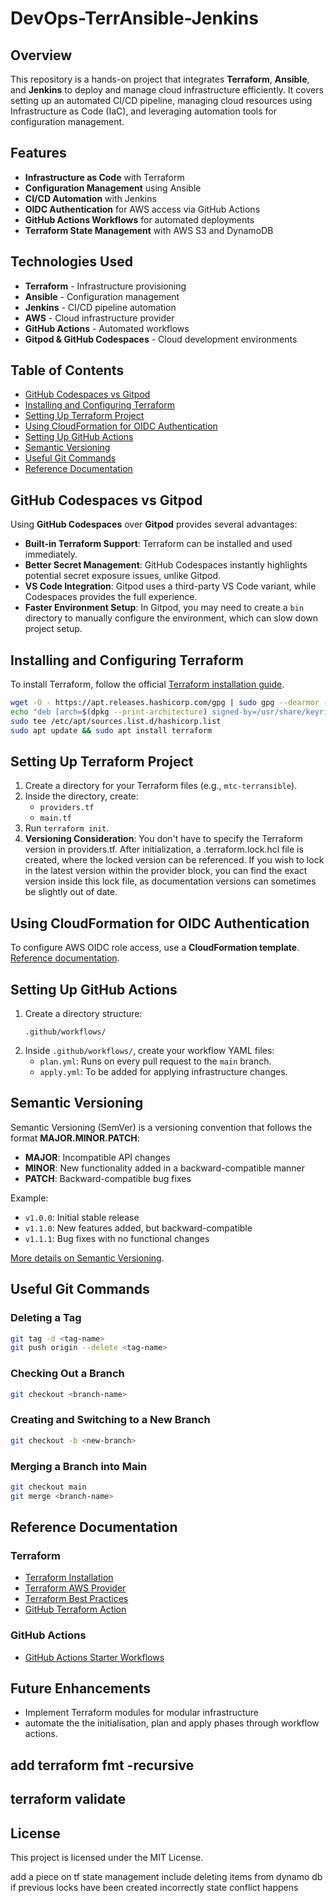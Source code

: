 # DevOps-TerrAnsible-Jenkins

## Overview

This repository is a hands-on project that integrates **Terraform**, **Ansible**, and **Jenkins** to deploy and manage cloud infrastructure efficiently. It covers setting up an automated CI/CD pipeline, managing cloud resources using Infrastructure as Code (IaC), and leveraging automation tools for configuration management.

## Features

- **Infrastructure as Code** with Terraform
- **Configuration Management** using Ansible
- **CI/CD Automation** with Jenkins
- **OIDC Authentication** for AWS access via GitHub Actions
- **GitHub Actions Workflows** for automated deployments
- **Terraform State Management** with AWS S3 and DynamoDB

## Technologies Used

- **Terraform** - Infrastructure provisioning
- **Ansible** - Configuration management
- **Jenkins** - CI/CD pipeline automation
- **AWS** - Cloud infrastructure provider
- **GitHub Actions** - Automated workflows
- **Gitpod & GitHub Codespaces** - Cloud development environments

## Table of Contents

- [GitHub Codespaces vs Gitpod](#github-codespaces-vs-gitpod)
- [Installing and Configuring Terraform](#installing-and-configuring-terraform)
- [Setting Up Terraform Project](#setting-up-terraform-project)
- [Using CloudFormation for OIDC Authentication](#using-cloudformation-for-oidc-authentication)
- [Setting Up GitHub Actions](#setting-up-github-actions)
- [Semantic Versioning](#semantic-versioning)
- [Useful Git Commands](#useful-git-commands)
- [Reference Documentation](#reference-documentation)

## GitHub Codespaces vs Gitpod

Using **GitHub Codespaces** over **Gitpod** provides several advantages:

- **Built-in Terraform Support**: Terraform can be installed and used immediately.
- **Better Secret Management**: GitHub Codespaces instantly highlights potential secret exposure issues, unlike Gitpod.
- **VS Code Integration**: Gitpod uses a third-party VS Code variant, while Codespaces provides the full experience.
- **Faster Environment Setup**: In Gitpod, you may need to create a `bin` directory to manually configure the environment, which can slow down project setup.

## Installing and Configuring Terraform

To install Terraform, follow the official [Terraform installation guide](https://developer.hashicorp.com/terraform/install).

```bash
wget -O - https://apt.releases.hashicorp.com/gpg | sudo gpg --dearmor -o /usr/share/keyrings/hashicorp-archive-keyring.gpg
echo "deb [arch=$(dpkg --print-architecture) signed-by=/usr/share/keyrings/hashicorp-archive-keyring.gpg] https://apt.releases.hashicorp.com $(lsb_release -cs) main" | 
sudo tee /etc/apt/sources.list.d/hashicorp.list
sudo apt update && sudo apt install terraform
```

## Setting Up Terraform Project

1. Create a directory for your Terraform files (e.g., `mtc-terransible`).
2. Inside the directory, create:
   - `providers.tf`
   - `main.tf`
3. Run `terraform init`.
4. **Versioning Consideration**: You don't have to specify the Terraform version in providers.tf. After initialization, a .terraform.lock.hcl file is created, where the locked version can be referenced. If you wish to lock in the latest version within the provider block, you can find the exact version inside this lock file, as documentation versions can sometimes be slightly out of date.

## Using CloudFormation for OIDC Authentication

To configure AWS OIDC role access, use a **CloudFormation template**. [Reference documentation](https://docs.aws.amazon.com/IAM/latest/UserGuide/id_roles_providers_create_oidc.html).

## Setting Up GitHub Actions

1. Create a directory structure:
   ```plaintext
   .github/workflows/
   ```
2. Inside `.github/workflows/`, create your workflow YAML files:
   - `plan.yml`: Runs on every pull request to the `main` branch.
   - `apply.yml`: To be added for applying infrastructure changes.

## Semantic Versioning

Semantic Versioning (SemVer) is a versioning convention that follows the format **MAJOR.MINOR.PATCH**:

- **MAJOR**: Incompatible API changes
- **MINOR**: New functionality added in a backward-compatible manner
- **PATCH**: Backward-compatible bug fixes

Example:
- `v1.0.0`: Initial stable release
- `v1.1.0`: New features added, but backward-compatible
- `v1.1.1`: Bug fixes with no functional changes

[More details on Semantic Versioning](https://semver.org/).

## Useful Git Commands

### Deleting a Tag
```bash
git tag -d <tag-name>
git push origin --delete <tag-name>
```

### Checking Out a Branch
```bash
git checkout <branch-name>
```

### Creating and Switching to a New Branch
```bash
git checkout -b <new-branch>
```

### Merging a Branch into Main
```bash
git checkout main
git merge <branch-name>
```

## Reference Documentation

### Terraform

- [Terraform Installation](https://developer.hashicorp.com/terraform/install)
- [Terraform AWS Provider](https://registry.terraform.io/providers/hashicorp/aws/latest/docs)
- [Terraform Best Practices](https://developer.hashicorp.com/terraform/tutorials)
- [GitHub Terraform Action](https://github.com/hashicorp/setup-terraform)

### GitHub Actions

- [GitHub Actions Starter Workflows](https://github.com/actions/starter-workflows)

## Future Enhancements

- Implement Terraform modules for modular infrastructure
- automate the the initialisation, plan and apply phases through workflow actions.

## add terraform fmt -recursive
## terraform validate 

## License

This project is licensed under the MIT License.



add a piece on tf state management include deleting items from dynamo db if previous locks have been created incorrectly state conflict happens 